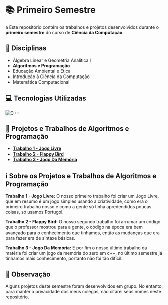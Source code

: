 # 📚 Primeiro Semestre
a
Este repositório contém os trabalhos e projetos desenvolvidos durante o **primeiro semestre** do curso de **Ciência da Computação**.

## 📖 Disciplinas
- Álgebra Linear e Geometria Analítica I 
- **Algoritmos e Programação**
- Educação Ambiental e Ética
- Introdução à Ciência da Computação
- Matemática Computacional

## 💻 Tecnologias Utilizadas
![C++](https://img.shields.io/badge/C%2B%2B-00599C?style=for-the-badge&logo=c%2B%2B&logoColor=white)

## 🚀 Projetos e Trabalhos de Algoritmos e Programação
- **[Trabalho 1 - Jogo Livre](./algoritmos_e_programacao/01_jogo_livre/jogo%20base.por)**
- **[Trabalho 2 - Flappy Bird](./algoritmos_e_programacao/02_flappy_bird/flappy_bird.cpp)**
- **[Trabalho 3 - Jogo Da Memória](./algoritmos_e_programacao/03_jogo_da_memoria/jogo_da_memoria.cpp)**

## ℹ️ Sobre os Projetos e Trabalhos de Algoritmos e Programação
**Trabalho 1 - Jogo Livre:** O nosso primeiro trabalho foi criar um Jogo Livre, que em resumo é um jogo simples usando a criatividade, como era o primeiro trabalho nosso e como a gente só tinha apredendidos poucas coisas, só usamos Portugol.

**Trabalho 2 - Flappy Bird:** O nosso segundo trabalho foi arrumar um código que o professor mostrou para a gente, o código na época era bem avançado para o conhecimento que tinhamos, então as mudanças que era para fazer era de sintaxe básicas.

**Trabalho 3 - Jogo Da Memória:** E por fim o nosso último trabalho da matéria foi criar um jogo da memória do zero em c++, no último semestre já tinhamos mais conhecimento, portanto não foi tão difícil.

## 📝 Observação
Alguns projetos deste semestre foram desenvolvidos em grupo. No entanto, para manter a privacidade dos meus colegas, não citarei seus nomes neste repositório.
